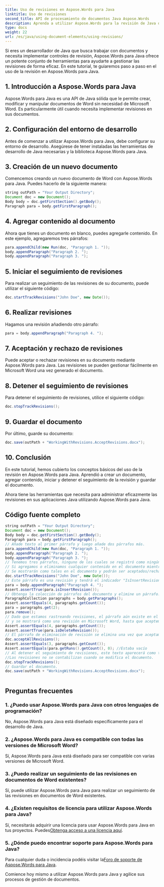 ```yaml
---
title: Uso de revisiones en Aspose.Words para Java
linktitle: Uso de revisiones
second_title: API de procesamiento de documentos Java Aspose.Words
description: Aprenda a utilizar Aspose.Words para la revisión de Java de forma eficiente. Guía paso a paso para desarrolladores. Optimice la gestión de documentos.
type: docs
weight: 22
url: /es/java/using-document-elements/using-revisions/
---
```


Si eres un desarrollador de Java que busca trabajar con documentos y necesita implementar controles de revisión, Aspose.Words para Java ofrece un potente conjunto de herramientas para ayudarte a gestionar las revisiones de forma eficaz. En este tutorial, te guiaremos paso a paso en el uso de la revisión en Aspose.Words para Java. 

## 1. Introducción a Aspose.Words para Java

Aspose.Words para Java es una API de Java sólida que le permite crear, modificar y manipular documentos de Word sin necesidad de Microsoft Word. Es particularmente útil cuando necesita implementar revisiones en sus documentos.

## 2. Configuración del entorno de desarrollo

Antes de comenzar a utilizar Aspose.Words para Java, debe configurar su entorno de desarrollo. Asegúrese de tener instaladas las herramientas de desarrollo de Java necesarias y la biblioteca Aspose.Words para Java.

## 3. Creación de un nuevo documento

Comencemos creando un nuevo documento de Word con Aspose.Words para Java. Puedes hacerlo de la siguiente manera:

```java
string outPath = "Your Output Directory";
Document doc = new Document();
Body body = doc.getFirstSection().getBody();
Paragraph para = body.getFirstParagraph();
```

## 4. Agregar contenido al documento

Ahora que tienes un documento en blanco, puedes agregarle contenido. En este ejemplo, agregaremos tres párrafos:

```java
para.appendChild(new Run(doc, "Paragraph 1. "));
body.appendParagraph("Paragraph 2. ");
body.appendParagraph("Paragraph 3. ");
```

## 5. Iniciar el seguimiento de revisiones

Para realizar un seguimiento de las revisiones de su documento, puede utilizar el siguiente código:

```java
doc.startTrackRevisions("John Doe", new Date());
```

## 6. Realizar revisiones

Hagamos una revisión añadiendo otro párrafo:

```java
para = body.appendParagraph("Paragraph 4. ");
```

## 7. Aceptación y rechazo de revisiones

Puede aceptar o rechazar revisiones en su documento mediante Aspose.Words para Java. Las revisiones se pueden gestionar fácilmente en Microsoft Word una vez generado el documento.

## 8. Detener el seguimiento de revisiones

Para detener el seguimiento de revisiones, utilice el siguiente código:

```java
doc.stopTrackRevisions();
```

## 9. Guardar el documento

Por último, guarde su documento:

```java
doc.save(outPath + "WorkingWithRevisions.AcceptRevisions.docx");
```

## 10. Conclusión

En este tutorial, hemos cubierto los conceptos básicos del uso de la revisión en Aspose.Words para Java. Aprendió a crear un documento, agregar contenido, iniciar y detener el seguimiento de la revisión y guardar el documento.

Ahora tiene las herramientas que necesita para administrar eficazmente las revisiones en sus aplicaciones Java utilizando Aspose.Words para Java.

## Código fuente completo
```java
string outPath = "Your Output Directory";
Document doc = new Document();
Body body = doc.getFirstSection().getBody();
Paragraph para = body.getFirstParagraph();
// Añade texto al primer párrafo y luego añade dos párrafos más.
para.appendChild(new Run(doc, "Paragraph 1. "));
body.appendParagraph("Paragraph 2. ");
body.appendParagraph("Paragraph 3. ");
// Tenemos tres párrafos, ninguno de los cuales se registró como ningún tipo de revisión.
// Si agregamos o eliminamos cualquier contenido en el documento mientras realizamos el seguimiento de las revisiones,
// Se mostrarán como tales en el documento y podrán ser aceptados/rechazados.
doc.startTrackRevisions("John Doe", new Date());
// Este párrafo es una revisión y tendrá el indicador "IsInsertRevision" correspondiente establecido.
para = body.appendParagraph("Paragraph 4. ");
Assert.assertTrue(para.isInsertRevision());
// Obtenga la colección de párrafos del documento y elimine un párrafo.
ParagraphCollection paragraphs = body.getParagraphs();
Assert.assertEquals(4, paragraphs.getCount());
para = paragraphs.get(2);
para.remove();
// Dado que estamos rastreando revisiones, el párrafo aún existe en el documento y tendrá "IsDeleteRevision" configurado.
// y se mostrará como una revisión en Microsoft Word, hasta que aceptemos o rechacemos todas las revisiones.
Assert.assertEquals(4, paragraphs.getCount());
Assert.assertTrue(para.isDeleteRevision());
// El párrafo de eliminación de revisión se elimina una vez que aceptamos los cambios.
doc.acceptAllRevisions();
Assert.assertEquals(3, paragraphs.getCount());
Assert.assertEquals(para.getRuns().getCount(), 0); //Estaba vacío
// Al detener el seguimiento de revisiones, este texto aparecerá como texto normal.
//Las revisiones no se contabilizan cuando se modifica el documento.
doc.stopTrackRevisions();
// Guardar el documento.
doc.save(outPath + "WorkingWithRevisions.AcceptRevisions.docx");
  
```

## Preguntas frecuentes

### 1. ¿Puedo usar Aspose.Words para Java con otros lenguajes de programación?

No, Aspose.Words para Java está diseñado específicamente para el desarrollo de Java.

### 2. ¿Aspose.Words para Java es compatible con todas las versiones de Microsoft Word?

Sí, Aspose.Words para Java está diseñado para ser compatible con varias versiones de Microsoft Word.

### 3. ¿Puedo realizar un seguimiento de las revisiones en documentos de Word existentes?

Sí, puede utilizar Aspose.Words para Java para realizar un seguimiento de las revisiones en documentos de Word existentes.

### 4. ¿Existen requisitos de licencia para utilizar Aspose.Words para Java?

 Sí, necesitarás adquirir una licencia para usar Aspose.Words para Java en tus proyectos. Puedes[Obtenga acceso a una licencia aquí](https://purchase.aspose.com/buy).

### 5. ¿Dónde puedo encontrar soporte para Aspose.Words para Java?

 Para cualquier duda o incidencia podéis visitar la[Foro de soporte de Aspose.Words para Java](https://forum.aspose.com/).

Comience hoy mismo a utilizar Aspose.Words para Java y agilice sus procesos de gestión de documentos.
